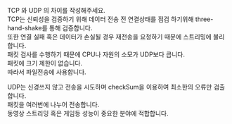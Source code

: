 
TCP 와 UDP 의 차이를 작성해주세요.  
TCP는 신뢰성을 검증하기 위해 데이터 전송 전 연결상태를 점검 하기위해 three-hand-shake를 통해 검증합니다.  
또한 연결 실패 혹은 데이터가 손실될 경우 재전송을 요청하기 때문에 스트리밍에 불리합니다.  
패킷 검사를 수행하기 때문에 CPU나 자원의 소모가 UDP보다 큽니다.  
패킷에 크기 제한이 없습니다.  
따라서 파일전송에 사용함니다.  

UDP는 신경쓰지 않고 전송을 시도하며 checkSum을 이용하여 최소한의 오류만 검출합니다.  
패킷을 여러번에 나누어 전송합니다.  
동영상 스트리밍 혹은 게임등 성능이 중요한 분야에 적합합니다.  
